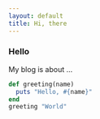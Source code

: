 ```yaml
---
layout: default
title: Hi, there
---
```


### Hello

My blog is about ...

```ruby
def greeting(name)
  puts "Hello, #{name}"
end
greeting "World"
```
